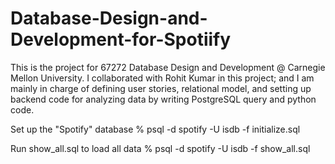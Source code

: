 # Database-Design-and-Development-for-Spotiify
This is the project for 67272 Database Design and Development @ Carnegie Mellon University. 
I collaborated with Rohit Kumar in this project; and I am mainly in charge of defining user stories, relational model, and setting up backend code for analyzing data by writing PostgreSQL query and python code. 

Set up the "Spotify" database
% psql -d spotify -U isdb -f initialize.sql

Run show_all.sql to load all data
% psql -d spotify -U isdb -f show_all.sql
